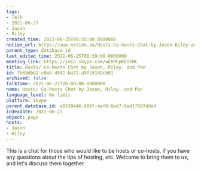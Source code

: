```yaml
---
tags:
- Talk
- 2021-06-27
- Jason
- Riley
created_time: 2021-06-25T08:55:00.0000000
notion_url: https://www.notion.so/Hosts-Co-hosts-Chat-by-Jason-Riley-and-Pan-fb63dbb2c0eb4582ba72a5fc5149cb01
parent_type: database_id
last_edited_time: 2021-06-25T08:59:00.0000000
meeting_link: https://join.skype.com/wEhREpKESENC
title: Hosts/ Co-hosts Chat by Jason, Riley, and Pan
id: fb63dbb2-c0eb-4582-ba72-a5fc5149cb01
archived: false
talktime: 2021-06-27T20:00:00.0000000
name: Hosts/ Co-hosts Chat by Jason, Riley, and Pan
language_level: No limit
platform: Skype
parent_database_id: e9339446-880f-4ef0-8ad7-8ad1f507dded
indexDate: 2021-06-27
object: page
hosts:
- Jason
- Riley
---
```


This is a chat for those who would like to be hosts or co-hosts, if you have any questions about the tips of hosting, etc. Welcome to bring them to us, and let's discuss them together.

